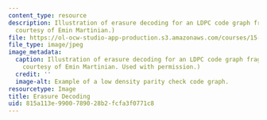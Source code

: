 ```yaml
---
content_type: resource
description: Illustration of erasure decoding for an LDPC code graph fragment. (Image
  courtesy of Emin Martinian.)
file: https://ol-ocw-studio-app-production.s3.amazonaws.com/courses/15-098-special-seminar-in-applied-probability-and-stochastic-processes-spring-2006/815a113e9900789028b2fcfa3f0771c8_15-098s06.jpg
file_type: image/jpeg
image_metadata:
  caption: Illustration of erasure decoding for an LDPC code graph fragment. (Image
    courtesy of Emin Martinian. Used with permission.)
  credit: ''
  image-alt: Example of a low density parity check code graph.
resourcetype: Image
title: Erasure Decoding
uid: 815a113e-9900-7890-28b2-fcfa3f0771c8
---
```

